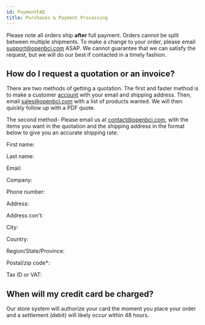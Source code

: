 ```yaml
---
id: PaymentFAQ
title: Purchases & Payment Processing
---
```

Please note all orders ship **after** full payment. Orders cannot be split between multiple shipments. To make a change to your order, please email [support@openbci.com](mailto:support@openbci.com) ASAP. We cannot guarantee that we can satisfy the request, but we will do our best if contacted in a timely fashion.

## How do I request a quotation or an invoice?

There are two methods of getting a quotation. The first and faster method is to make a customer [account](https://shop.openbci.com/account/register) with your email and shipping address. Then, email [sales@openbci.com](mailto:sales@openbci.com) with a list of products wanted. We will then quickly follow up with a PDF quote.

The second method-
Please email us at [contact@openbci.com](mailto:contact@openbci.com), with the items you want in the quotation and the shipping address in the format below to give you an accurate shipping rate.

First name:

Last name:

Email:

Company:

Phone number:

Address:

Address con't:

City:

Country:

Region/State/Province:

Postal/zip code\*:

Tax ID or VAT:

## When will my credit card be charged?

Our store system will authorize your card the moment you place your order and a settlement (debit) will likely occur within 48 hours.
